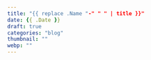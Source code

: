 ```yaml
---
title: "{{ replace .Name "-" " " | title }}"
date: {{ .Date }}
draft: true
categories: "blog"
thumbnail: ""
webp: ""
---
```


